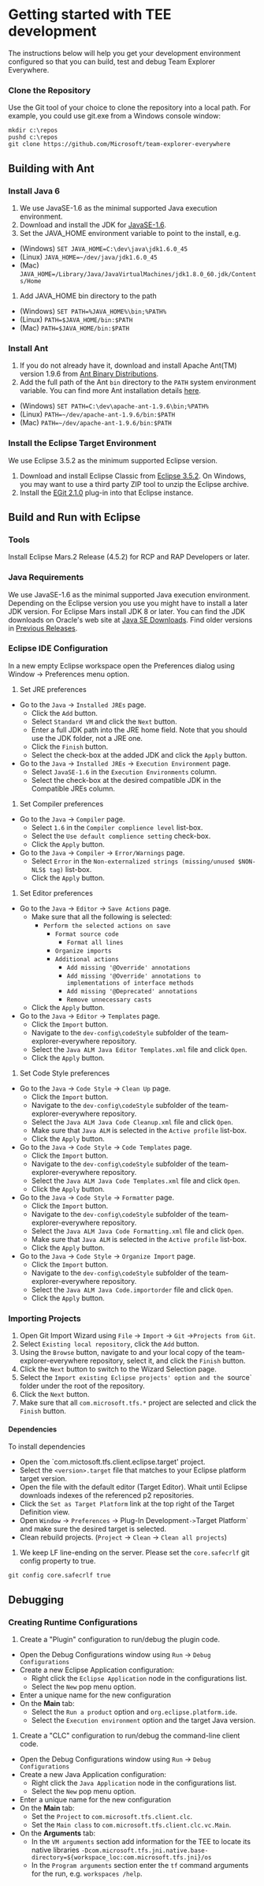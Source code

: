 # Getting started with TEE development
The instructions below will help you get your development environment configured so that you can build, test and debug Team Explorer Everywhere.

### Clone the Repository
Use the Git tool of your choice to clone the repository into a local path.
For example, you could use git.exe from a Windows console window:
```
mkdir c:\repos
pushd c:\repos
git clone https://github.com/Microsoft/team-explorer-everywhere
```

## Building with Ant
### Install Java 6
1. We use JavaSE-1.6 as the minimal supported Java execution environment.
1. Download and install the JDK for [JavaSE-1.6](http://www.oracle.com/technetwork/java/javase/downloads/java-archive-downloads-javase6-419409.html).
1. Set the JAVA_HOME environment variable to point to the install, e.g.
 * (Windows) `SET JAVA_HOME=C:\dev\java\jdk1.6.0_45`
 * (Linux) `JAVA_HOME=~/dev/java/jdk1.6.0_45`
 * (Mac) `JAVA_HOME=/Library/Java/JavaVirtualMachines/jdk1.8.0_60.jdk/Contents/Home`
1. Add JAVA_HOME bin directory to the path
 * (Windows) `SET PATH=%JAVA_HOME%\bin;%PATH%`
 * (Linux) `PATH=$JAVA_HOME/bin:$PATH`
 * (Mac) `PATH=$JAVA_HOME/bin:$PATH`

### Install Ant
1. If you do not already have it, download and install Apache Ant(TM) version 1.9.6 from [Ant Binary Distributions](http://ant.apache.org/bindownload.cgi).
1. Add the full path of the Ant `bin` directory to the `PATH` system environment variable. You can find more Ant installation details [here](http://ant.apache.org/manual/install.html#installing).
 * (Windows) `SET PATH=C:\dev\apache-ant-1.9.6\bin;%PATH%`
 * (Linux) `PATH=~/dev/apache-ant-1.9.6/bin:$PATH`
 * (Mac) `PATH=~/dev/apache-ant-1.9.6/bin:$PATH`

### Install the Eclipse Target Environment
We use Eclipse 3.5.2 as the minimum supported Eclipse version.
1. Download and install Eclipse Classic from [Eclipse 3.5.2](http://www.eclipse.org/downloads/packages/release/galileo/sr2). On Windows, you may want to use a third party ZIP tool to unzip the Eclipse archive.
1. Install the [EGit 2.1.0](http://archive.eclipse.org/egit/updates-2.1) plug-in into that Eclipse instance.

## Build and Run with Eclipse
### Tools
Install Eclipse Mars.2 Release (4.5.2) for RCP and RAP Developers or later.

### Java Requirements
We use JavaSE-1.6 as the minimal supported Java execution environment.
Depending on the Eclipse version you use you might have to install a later JDK version.
For Eclipse Mars install JDK 8 or later. You can find the JDK downloads on Oracle's web site at
[Java SE Downloads](http://www.oracle.com/technetwork/java/javase/downloads/index.html).
Find older versions in [Previous Releases](http://www.oracle.com/technetwork/java/javase/archive-139210.html).

### Eclipse IDE Configuration
In a new empty Eclipse workspace open the Preferences dialog using Window -> Preferences menu option.

1. Set JRE preferences
  * Go to the `Java` -> `Installed JREs` page.
    - Click the `Add` button.
    - Select `Standard VM` and click the `Next` button.
    - Enter a full JDK path into the JRE home field. Note that you should use the JDK folder, not a JRE one.
    - Click the `Finish` button.
    - Select the check-box at the added JDK and click the `Apply` button.
  * Go to the `Java` -> `Installed JREs` -> `Execution Environment` page.
    - Select `JavaSE-1.6` in the `Execution Environments` column.
    - Select the check-box at the desired compatible JDK in the Compatible JREs column.

1. Set Compiler preferences
  * Go to the `Java` -> `Compiler` page.
    - Select `1.6` in the `Compiler complience level` list-box.
    - Select the `Use default complience setting` check-box.
    - Click the `Apply` button.
  * Go to the `Java` -> `Compiler` -> `Error/Warnings` page.
    - Select `Error` in the `Non-externalized strings (missing/unused $NON-NLS$ tag)` list-box.
    - Click the `Apply` button.

1. Set Editor preferences
  * Go to the `Java` -> `Editor` -> `Save Actions` page.
    - Make sure that all the following is selected:
      - `Perform the selected actions on save`
        - `Format source code`
          - `Format all lines`
        - `Organize imports`
        - `Additional actions`
          - `Add missing '@Override' annotations`
          - `Add missing '@Override' annotations to implementations of interface methods`
          - `Add missing '@Deprecated' annotations`
          - `Remove unnecessary casts`
    - Click the `Apply` button.
  * Go to the `Java` -> `Editor` -> `Templates` page.
    - Click the `Import` button.
    - Navigate to the `dev-config\codeStyle` subfolder of the team-explorer-everywhere repository.
    - Select the `Java ALM Java Editor Templates.xml` file and click `Open`.
    - Click the `Apply` button.

1. Set Code Style preferences
  * Go to the `Java` -> `Code Style` -> `Clean Up` page.
    - Click the `Import` button.
    - Navigate to the `dev-config\codeStyle` subfolder of the team-explorer-everywhere repository.
    - Select the `Java ALM Java Code Cleanup.xml` file and click `Open`.
    - Make sure that `Java ALM` is selected in the `Active profile` list-box.
    - Click the `Apply` button.
  * Go to the `Java` -> `Code Style` -> `Code Templates` page.
    - Click the `Import` button.
    - Navigate to the `dev-config\codeStyle` subfolder of the team-explorer-everywhere repository.
    - Select the `Java ALM Java Code Templates.xml` file and click `Open`.
    - Click the `Apply` button.
  * Go to the `Java` -> `Code Style` -> `Formatter` page.
    - Click the `Import` button.
    - Navigate to the `dev-config\codeStyle` subfolder of the team-explorer-everywhere repository.
    - Select the `Java ALM Java Code Formatting.xml` file and click `Open`.
    - Make sure that `Java ALM` is selected in the `Active profile` list-box.
    - Click the `Apply` button.
  * Go to the `Java` -> `Code Style` -> `Organize Import` page.
    - Click the `Import` button.
    - Navigate to the `dev-config\codeStyle` subfolder of the team-explorer-everywhere repository.
    - Select the `Java ALM Java Code.importorder` file and click `Open`.
    - Click the `Apply` button.

### Importing Projects

1. Open Git Import Wizard using `File` -> `Import` -> `Git` ->`Projects from Git`.
1. Select `Existing local repository`, click the `Add` button.
1. Using the `Browse` button, navigate to  and your local copy of the team-explorer-everywhere repository, select it, and click the `Finish` button.
1. Click the `Next` button to switch to the Wizard Selection page.
1. Select the `Import existing Eclipse projects' option and the `source` folder under the root of the repository.
1. Click the `Next` button.
1. Make sure that all `com.microsoft.tfs.*` project are selected and click the `Finish` button.

#### Dependencies

To install dependencies
* Open the `com.mictosoft.tfs.client.eclipse.target' project.
* Select the `<version>.target` file that matches to your Eclipse platform target version.
* Open the file with the default editor (Target Editor).
Whait until Eclipse downloads indexes of the referenced p2 repositories.
* Click the `Set as Target Platform` link at the top right of the Target Definition view.
* Open `Window` -> `Preferences` -> Plug-In Development` -> `Target Platform` and
make sure the desired target is selected.
* Clean rebuild projects. (`Project` -> `Clean` -> `Clean all projects`)


1. We keep LF line-ending on the server. Please set the `core.safecrlf` git config property to true.
```
git config core.safecrlf true
```

## Debugging
### Creating Runtime Configurations
1. Create a "Plugin" configuration to run/debug the plugin code.
  * Open the Debug Configurations window using `Run` -> `Debug Configurations`
  * Create a new Eclipse Application configuration:
    * Right click the `Eclipse Application` node in the configurations list.
    * Select the `New` pop menu option.
  * Enter a unique name for the new configuration 
  * On the **Main** tab:
    * Select the `Run a product` option and `org.eclipse.platform.ide`.
    * Select the `Execution environment` option and the target Java version.
1. Create a "CLC" configuration to run/debug the command-line client code.
  * Open the Debug Configurations window using `Run` -> `Debug Configurations`
  * Create a new Java Application configuration:
    * Right click the `Java Application` node in the configurations list.
    * Select the `New` pop menu option.
  * Enter a unique name for the new configuration 
  * On the **Main** tab:
    * Set the `Project` to `com.microsoft.tfs.client.clc`.
    * Set the `Main class` to `com.microsoft.tfs.client.clc.vc.Main`.
  * On the **Arguments** tab:
    * In the `VM arguments` section add information for the TEE to locate its native libraries 
      `-Dcom.microsoft.tfs.jni.native.base-directory=${workspace_loc:com.microsoft.tfs.jni}/os`
    * In the `Program arguments` section enter the `tf` command arguments for the run, e.g. `workspaces /help`.
